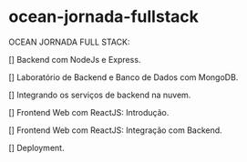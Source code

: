 # ocean-jornada-fullstack
OCEAN JORNADA FULL STACK:

[] Backend com NodeJs e Express.

[] Laboratório de Backend e Banco de Dados com MongoDB.

[] Integrando os serviços de backend na nuvem.

[] Frontend Web com ReactJS: Introdução.

[] Frontend Web com ReactJS: Integração com Backend.

[] Deployment.

